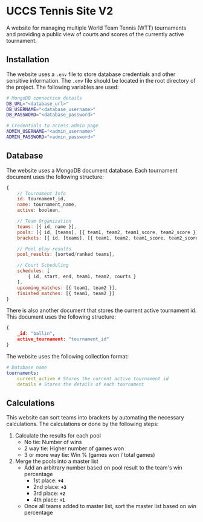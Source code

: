 # UCCS Tennis Site V2

A website for managing multiple World Team Tennis (WTT) tournaments and providing a public view of courts and scores of the currently active tournament.

## Installation

The website uses a `.env` file to store database credentials and other sensitive information. The `.env` file should be located in the root directory of the project. The following variables are used:


```bash
# MongoDB connection details
DB_URL="<database_url>"
DB_USERNAME="<database_username>"
DB_PASSWORD="<database_password>"

# Credentials to access admin page
ADMIN_USERNAME="<admin_username>"
ADMIN_PASSWORD="<admin_password>"
```

## Database

The website uses a MongoDB document database. Each tournament document uses the following structure:

```javascript
{
	// Tournament Info
	id: tournament_id,
	name: tournament_name,
	active: boolean,

	// Team Organization
	teams: [{ id, name }],
	pools: [{ id, [teams], [{ team1, team2, team1_score, team2_score }] }],
	brackets: [{ id, [teams], [{ team1, team2, team1_score, team2_score }] }],

	// Pool play results
	pool_results: [sorted/ranked teams],

	// Court Scheduling
	schedules: [
		{ id, start, end, team1, team2, courts }
	],
	upcoming_matches: [{ team1, team2 }],
	finished_matches: [{ team1, team2 }]
}
```

There is also another document that stores the current active tournament id. This document uses the following structure:

```json
{
    _id: "ballin",
    active_tournament: "tournament_id"
}
```

The website uses the following collection format:
```yaml
# Database name
tournaments:
    current_active # Stores the current active tournament id
    details # Stores the details of each tournament
```

## Calculations

This website can sort teams into brackets by automating the necessary calculations. The calculations or done by the following steps:

1. Calculate the results for each pool
   - No tie: Number of wins
   - 2 way tie: Higher number of games won
   - 3 or more way tie: Win % (games won / total games)
2. Merge the pools into a master list
   - Add an arbitrary number based on pool result to the team's win percentage
     - 1st place: **`+4`**
     - 2nd place: **`+3`**
     - 3rd place: **`+2`**
     - 4th place: **`+1`**
   - Once all teams added to master list, sort the master list based on win percentage
